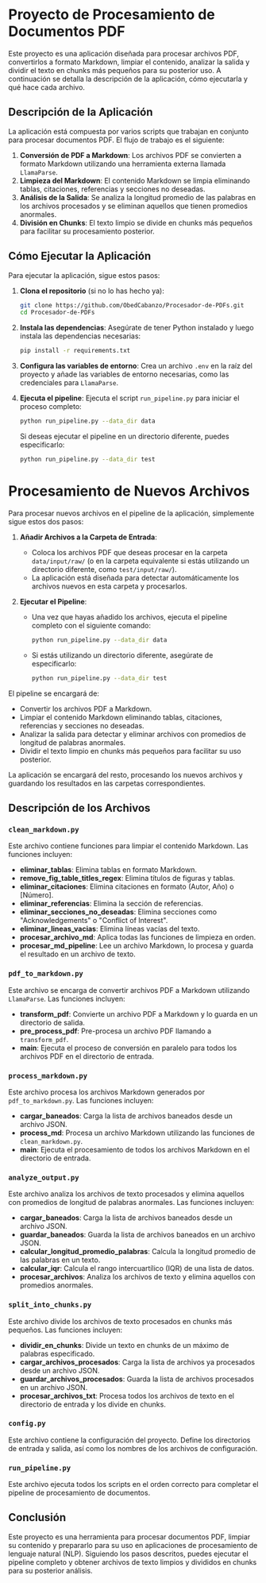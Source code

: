 # Proyecto de Procesamiento de Documentos PDF 

Este proyecto es una aplicación diseñada para procesar archivos PDF, convertirlos a formato Markdown, limpiar el contenido, analizar la salida y dividir el texto en chunks más pequeños para su posterior uso. A continuación se detalla la descripción de la aplicación, cómo ejecutarla y qué hace cada archivo.

## Descripción de la Aplicación

La aplicación está compuesta por varios scripts que trabajan en conjunto para procesar documentos PDF. El flujo de trabajo es el siguiente:

1. **Conversión de PDF a Markdown**: Los archivos PDF se convierten a formato Markdown utilizando una herramienta externa llamada `LlamaParse`.
2. **Limpieza del Markdown**: El contenido Markdown se limpia eliminando tablas, citaciones, referencias y secciones no deseadas.
3. **Análisis de la Salida**: Se analiza la longitud promedio de las palabras en los archivos procesados y se eliminan aquellos que tienen promedios anormales.
4. **División en Chunks**: El texto limpio se divide en chunks más pequeños para facilitar su procesamiento posterior.

## Cómo Ejecutar la Aplicación

Para ejecutar la aplicación, sigue estos pasos:

1. **Clona el repositorio** (si no lo has hecho ya):
   ```bash
   git clone https://github.com/ObedCabanzo/Procesador-de-PDFs.git
   cd Procesador-de-PDFs
   ```

2. **Instala las dependencias**:
   Asegúrate de tener Python instalado y luego instala las dependencias necesarias:
   ```bash
   pip install -r requirements.txt
   ```

3. **Configura las variables de entorno**:
   Crea un archivo `.env` en la raíz del proyecto y añade las variables de entorno necesarias, como las credenciales para `LlamaParse`.

4. **Ejecuta el pipeline**:
   Ejecuta el script `run_pipeline.py` para iniciar el proceso completo:
   ```bash
   python run_pipeline.py --data_dir data
   ```
   Si deseas ejecutar el pipeline en un directorio diferente, puedes especificarlo:
   ```bash
   python run_pipeline.py --data_dir test
   ```
# Procesamiento de Nuevos Archivos

Para procesar nuevos archivos en el pipeline de la aplicación, simplemente sigue estos dos pasos:

1. **Añadir Archivos a la Carpeta de Entrada**:
   - Coloca los archivos PDF que deseas procesar en la carpeta `data/input/raw/` (o en la carpeta equivalente si estás utilizando un directorio diferente, como `test/input/raw/`).
   - La aplicación está diseñada para detectar automáticamente los archivos nuevos en esta carpeta y procesarlos.

2. **Ejecutar el Pipeline**:
   - Una vez que hayas añadido los archivos, ejecuta el pipeline completo con el siguiente comando:
     ```bash
     python run_pipeline.py --data_dir data
     ```
   - Si estás utilizando un directorio diferente, asegúrate de especificarlo:
     ```bash
     python run_pipeline.py --data_dir test
     ```

El pipeline se encargará de:
- Convertir los archivos PDF a Markdown.
- Limpiar el contenido Markdown eliminando tablas, citaciones, referencias y secciones no deseadas.
- Analizar la salida para detectar y eliminar archivos con promedios de longitud de palabras anormales.
- Dividir el texto limpio en chunks más pequeños para facilitar su uso posterior.

La aplicación se encargará del resto, procesando los nuevos archivos y guardando los resultados en las carpetas correspondientes.

## Descripción de los Archivos

### `clean_markdown.py`

Este archivo contiene funciones para limpiar el contenido Markdown. Las funciones incluyen:

- **eliminar_tablas**: Elimina tablas en formato Markdown.
- **remove_fig_table_titles_regex**: Elimina títulos de figuras y tablas.
- **eliminar_citaciones**: Elimina citaciones en formato (Autor, Año) o [Número].
- **eliminar_referencias**: Elimina la sección de referencias.
- **eliminar_secciones_no_deseadas**: Elimina secciones como "Acknowledgements" o "Conflict of Interest".
- **eliminar_lineas_vacias**: Elimina líneas vacías del texto.
- **procesar_archivo_md**: Aplica todas las funciones de limpieza en orden.
- **procesar_md_pipeline**: Lee un archivo Markdown, lo procesa y guarda el resultado en un archivo de texto.

### `pdf_to_markdown.py`

Este archivo se encarga de convertir archivos PDF a Markdown utilizando `LlamaParse`. Las funciones incluyen:

- **transform_pdf**: Convierte un archivo PDF a Markdown y lo guarda en un directorio de salida.
- **pre_process_pdf**: Pre-procesa un archivo PDF llamando a `transform_pdf`.
- **main**: Ejecuta el proceso de conversión en paralelo para todos los archivos PDF en el directorio de entrada.

### `process_markdown.py`

Este archivo procesa los archivos Markdown generados por `pdf_to_markdown.py`. Las funciones incluyen:

- **cargar_baneados**: Carga la lista de archivos baneados desde un archivo JSON.
- **process_md**: Procesa un archivo Markdown utilizando las funciones de `clean_markdown.py`.
- **main**: Ejecuta el procesamiento de todos los archivos Markdown en el directorio de entrada.

### `analyze_output.py`

Este archivo analiza los archivos de texto procesados y elimina aquellos con promedios de longitud de palabras anormales. Las funciones incluyen:

- **cargar_baneados**: Carga la lista de archivos baneados desde un archivo JSON.
- **guardar_baneados**: Guarda la lista de archivos baneados en un archivo JSON.
- **calcular_longitud_promedio_palabras**: Calcula la longitud promedio de las palabras en un texto.
- **calcular_iqr**: Calcula el rango intercuartílico (IQR) de una lista de datos.
- **procesar_archivos**: Analiza los archivos de texto y elimina aquellos con promedios anormales.

### `split_into_chunks.py`

Este archivo divide los archivos de texto procesados en chunks más pequeños. Las funciones incluyen:

- **dividir_en_chunks**: Divide un texto en chunks de un máximo de palabras especificado.
- **cargar_archivos_procesados**: Carga la lista de archivos ya procesados desde un archivo JSON.
- **guardar_archivos_procesados**: Guarda la lista de archivos procesados en un archivo JSON.
- **procesar_archivos_txt**: Procesa todos los archivos de texto en el directorio de entrada y los divide en chunks.

### `config.py`

Este archivo contiene la configuración del proyecto. Define los directorios de entrada y salida, así como los nombres de los archivos de configuración.

### `run_pipeline.py`

Este archivo ejecuta todos los scripts en el orden correcto para completar el pipeline de procesamiento de documentos.

## Conclusión

Este proyecto es una herramienta para procesar documentos PDF, limpiar su contenido y prepararlo para su uso en aplicaciones de procesamiento de lenguaje natural (NLP). Siguiendo los pasos descritos, puedes ejecutar el pipeline completo y obtener archivos de texto limpios y divididos en chunks para su posterior análisis.
